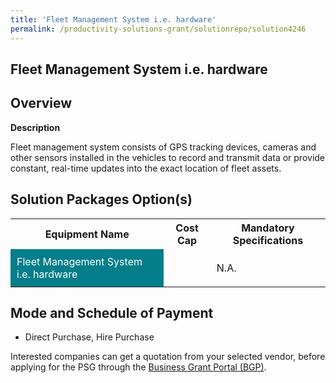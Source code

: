 ```yaml
---
title: 'Fleet Management System i.e. hardware'
permalink: /productivity-solutions-grant/solutionrepo/solution4246
---
```


## Fleet Management System i.e. hardware

## Overview

**Description**

Fleet management system consists of GPS tracking devices, cameras and other sensors installed in the vehicles to record and transmit data or provide constant, real-time updates into the exact location of fleet assets.

## Solution Packages Option(s)

<table>
<tr>
<th><b>Equipment Name</b></th>
<th><b>Cost Cap</b></th>
<th><b>Mandatory Specifications</b></th>
</tr>
<tr>
<td style='padding: 10px; background-color: #037E8A; color: #FFFFFF;'>Fleet Management System i.e. hardware</td>
<td style='padding: 10px;'></td>
<td style='padding: 10px;'>N.A.</td>
</tr>
</table>

## Mode and Schedule of Payment

 - Direct Purchase, Hire Purchase

Interested companies can get a quotation from your selected vendor, before applying for the PSG through the <a href='https://www.businessgrants.gov.sg/' target='_blank' rel='noopener'>Business Grant Portal (BGP)</a>.

<script src="/jquery/resize-tables.js"></script>
